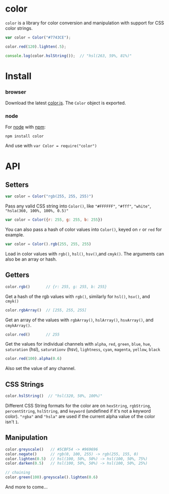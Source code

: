 # color
`color` is a library for color conversion and manipulation with support for CSS color strings.

```javascript
var color = Color("#7743CE");

color.red(120).lighten(.5);

console.log(color.hslString());  // "hsl(263, 59%, 81%)"
```	

# Install

### browser
Download the latest [color.js](http://github.com/harthur/color/downloads). The `Color` object is exported.

### node
For [node](http://nodejs.org) with [npm](http://npmjs.org):

	npm install color
	
And use with `var Color = require("color")`

# API

## Setters

```javascript
var color = Color("rgb(255, 255, 255)")
```
Pass any valid CSS string into `Color()`, like `"#FFFFFF"`, `"#fff"`, `"white"`, `"hsla(360, 100%, 100%, 0.5)"`

```javascript
var color = Color({r: 255, g: 255, b: 255})
```
You can also pass a hash of color values into `Color()`, keyed on `r` or `red` for example.

```javascript
var color = Color().rgb(255, 255, 255)
```
Load in color values with `rgb()`, `hsl()`, `hsv()`,and `cmyk()`. The arguments can also be an array or hash.

## Getters

```javascript
color.rgb()       // {r: 255, g: 255, b: 255}
```
Get a hash of the rgb values with `rgb()`, similarly for `hsl()`, `hsv()`, and `cmyk()`

```javascript
color.rgbArray()  // [255, 255, 255]
```
Get an array of the values with `rgbArray()`, `hslArray()`, `hsvArray()`, and `cmykArray()`.

```javascript
color.red()       // 255
```
Get the values for individual channels with `alpha`, `red`, `green`, `blue`, `hue`, `saturation` (hsl), `saturationv` (hsv), `lightness`, `cyan`, `magenta`, `yellow`, `black`

```javascript
color.red(100).alpha(0.6)
```
Also set the value of any channel.

## CSS Strings

```javascript
color.hslString()  // "hsl(320, 50%, 100%)"
```

Different CSS String formats for the color are on `hexString`, `rgbString`, `percentString`, `hslString`, and `keyword` (undefined if it's not a keyword color). `"rgba"` and `"hsla"` are used if the current alpha value of the color isn't `1`.

## Manipulation

```javascript
color.greyscale()   // #5CBF54 -> #969696
color.negate()      // rgb(0, 100, 255) -> rgb(255, 155, 0)
color.lighten(0.5)  // hsl(100, 50%, 50%) -> hsl(100, 50%, 75%)
color.darken(0.5)   // hsl(100, 50%, 50%) -> hsl(100, 50%, 25%)

// chaining
color.green(100).greyscale().lighten(0.6)
```

And more to come...
